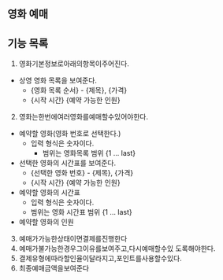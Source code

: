 ## 영화 예매

## 기능 목록
1. 영화기본정보로아래의항목이주어진다.
  * 상영 영화 목록을 보여준다.
    * {영화 목록 순서} - {제목}, {가격}
    * {시작 시간} {예약 가능한 인원}
2. 영화는한번에여러영화를예매할수있어야한다.
  * 예약할 영화(영화 번호로 선택한다.)
    * 입력 형식은 숫자이다.
      * 범위는 영화목록 범위 {1 ... last}
  * 선택한 영화의 시간표를 보여준다.
    * {선택한 영화 번호} - {제목}, {가격}
    * {시작 시간} {예약 가능한 인원}
  * 예약할 영화의 시간표
    * 입력 형식은 숫자이다.
    * 범위는 영화 시간표 범위 {1 ... last}
  * 예약할 영화의 인원
3. 예매가가능한상태이면결제를진행한다
4. 예매가불가능한경우그이유를보여주고,다시예매할수있
   도록해야한다.
5. 결제유형에따라할인율이달라지고,포인트를사용할수있다.
6. 최종예매금액을보여준다